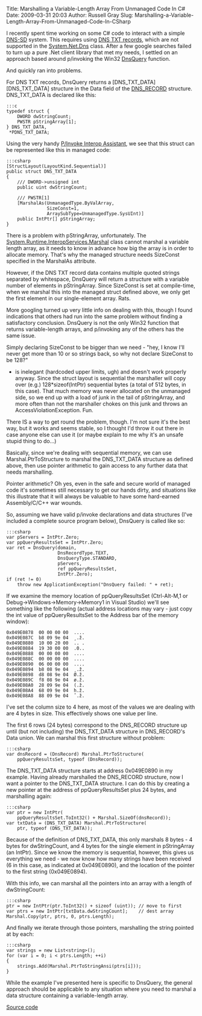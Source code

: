 Title: Marshalling a Variable-Length Array From Unmanaged Code In C#
Date: 2009-03-31 20:03
Author: Russell Gray
Slug: Marshalling-a-Variable-Length-Array-From-Unmanaged-Code-In-CSharp

I recently spent time working on some C# code to interact with a simple
[DNS-SD][DNS-SD] system. This requires using [DNS TXT records][DNS TXT records],
which are not supported in the  [System.Net.Dns][SND] class. After a few
google searches failed to turn up a pure .Net client library that met my
needs, I settled on an approach based around p/invoking the Win32
[DnsQuery][DnsQuery] function.

And quickly ran into problems.

For DNS TXT records, DnsQuery returns a [DNS_TXT_DATA][DNS_TXT_DATA] structure
in the Data field of the [DNS_RECORD][DNS_RECORD] structure. DNS_TXT_DATA is
declared like this:

    :::c
    typedef struct {
        DWORD dwStringCount;
        PWSTR pStringArray[1];
    } DNS_TXT_DATA,
     *PDNS_TXT_DATA;

Using the very handy [P/Invoke Interop Assistant][PInvoke], we see that this
struct can be represented like this in managed code:

    :::csharp
    [StructLayout(LayoutKind.Sequential)]
    public struct DNS_TXT_DATA
    {
        /// DWORD->unsigned int
        public uint dwStringCount;

        /// PWSTR[1]
        [MarshalAs(UnmanagedType.ByValArray,
                   SizeConst=1,
                   ArraySubType=UnmanagedType.SysUInt)]
        public IntPtr[] pStringArray;
    }

There is a problem with pStringArray, unfortunately. The
[System.Runtime.InteropServices.Marshal][SRIM] class cannot marshal a variable
length array, as it needs to know in advance how big the array is in order to
allocate memory. That's why the managed structure needs SizeConst specified in
the MarshalAs attribute.

However, if the DNS TXT record data contains multiple quoted strings separated
by whitespace, DnsQuery will return a structure with a variable number of
elements in pStringArray. Since SizeConst is set at compile-time, when we
marshal this into the managed struct defined above, we only get the first
element in our single-element array. Rats.

More googling turned up very little info on dealing with this, though I found
indications that others had run into the same problem without finding a
satisfactory conclusion. DnsQuery is not the only Win32 function that returns
variable-length arrays, and p/invoking any of the others has the same issue.

Simply declaring SizeConst to be bigger than we need - "hey, I know I'll never
get more than 10 or so strings back, so why not declare SizeConst to be 128?"
- is inelegant (hardcoded upper limits, ugh) and doesn't work properly anyway.
Since the struct layout is sequential the marshaller will copy over (e.g.)
128*sizeof(IntPtr) sequential bytes (a total of 512 bytes, in this case).
That much memory was never allocated on the unmanaged side, so we end up with
a load of junk in the tail of pStringArray, and more often than not the
marshaller chokes on this junk and throws an AccessViolationException. Fun.

There IS a way to get round the problem, though. I'm not sure it's the best
way, but it works and seems stable, so I thought I'd throw it out there in
case anyone else can use it (or maybe explain to me why it's an unsafe stupid
thing to do...)

Basically, since we're dealing with sequential memory, we can use
Marshal.PtrToStructure to marshal the DNS_TXT_DATA structure as defined above,
then use pointer arithmetic to gain access to any further data that needs
marshalling.

Pointer arithmetic? Oh yes, even in the safe and secure world of managed code
it's sometimes still necessary to get our hands dirty, and situations like
this illustrate that it will always be valuable to have some hard-earned
Assembly/C/C++ war wounds.

So, assuming we have valid p/invoke declarations and data structures (I've
included a complete source program below), DnsQuery is called like so:

    :::csharp
    var pServers = IntPtr.Zero;
    var ppQueryResultsSet = IntPtr.Zero;
    var ret = DnsQuery(domain,
                       DnsRecordType.TEXT,
                       DnsQueryType.STANDARD,
                       pServers,
                       ref ppQueryResultsSet,
                       IntPtr.Zero);
    if (ret != 0)
        throw new ApplicationException("DnsQuery failed: " + ret);

If we examine the memory location of ppQueryResultsSet (Ctrl-Alt-M,1 or
Debug->Windows->Memory->Memory1 in Visual Studio) we'll see something like the
following (actual address locations may vary - just copy the int value of
ppQueryResultsSet to the Address bar of the memory window):

    0x049E0878  00 00 00 00  ....
    0x049E087C  b8 09 9e 04  ¸.ž.
    0x049E0880  10 00 20 00  .. .
    0x049E0884  19 30 00 00  .0..
    0x049E0888  00 00 00 00  ....
    0x049E088C  00 00 00 00  ....
    0x049E0890  06 00 00 00  ....
    0x049E0894  b8 08 9e 04  ¸.ž.
    0x049E0898  d8 08 9e 04  Ø.ž.
    0x049E089C  f8 08 9e 04  ø.ž.
    0x049E08A0  28 09 9e 04  (.ž.
    0x049E08A4  68 09 9e 04  h.ž.
    0x049E08A8  88 09 9e 04  ˆ.ž.

I've set the column size to 4 here, as most of the values we are dealing with
are 4 bytes in size. This effectively shows one value per line.

The first 6 rows (24 bytes) correspond to the DNS_RECORD structure up
until (but not including) the DNS_TXT_DATA structure in DNS_RECORD's
Data union. We can marshal this first structure without problem:

    :::csharp
    var dnsRecord = (DnsRecord) Marshal.PtrToStructure(
        ppQueryResultsSet, typeof (DnsRecord));

The DNS_TXT_DATA structure starts at address 0x049E0890 in my example. Having
already marshalled the DNS_RECORD structure, now I want a pointer to the
DNS_TXT_DATA structure. I can do this by creating a new pointer at the address
of ppQueryResultsSet plus 24 bytes, and marshalling again:

    :::csharp
    var ptr = new IntPtr(
        ppQueryResultsSet.ToInt32() + Marshal.SizeOf(dnsRecord));
    var txtData = (DNS_TXT_DATA) Marshal.PtrToStructure(
        ptr, typeof (DNS_TXT_DATA));

Because of the definition of DNS_TXT_DATA, this only marshals 8 bytes - 4
bytes for dwStringCount, and 4 bytes for the single element in pStringArray
(an IntPtr). Since we know the memory is sequential, however, this gives us
everything we need - we now know how many strings have been received (6 in
this case, as indicated at 0x049E0890), and the location of the pointer to the
first string (0x049E0894).

With this info, we can marshal all the pointers into an array with a
length of dwStringCount:

    :::csharp
    ptr = new IntPtr(ptr.ToInt32() + sizeof (uint)); // move to first
    var ptrs = new IntPtr[txtData.dwStringCount];    // dest array
    Marshal.Copy(ptr, ptrs, 0, ptrs.Length);

And finally we iterate through those pointers, marshalling the string
pointed at by each:

    :::csharp
    var strings = new List<string>();
    for (var i = 0; i < ptrs.Length; ++i)
    {
        strings.Add(Marshal.PtrToStringAnsi(ptrs[i]));
    }

While the example I've presented here is specific to DnsQuery, the general
approach should be applicable to any situation where you need to marshal a
data structure containing a variable-length array.

[Source code](https://gist.github.com/russgray/4748c3f1815f6f2f273d)

[DNS-SD]: http://files.dns-sd.org/draft-cheshire-dnsext-dns-sd.txt
[DNS TXT records]: http://en.wikipedia.org/wiki/List_of_DNS_record_types
[SND]: http://msdn.microsoft.com/en-us/library/system.net.dns.aspx
[DnsQuery]: http://msdn.microsoft.com/en-us/library/ms682016(VS.85).aspx
[DNS_TEXT_DATA]: http://msdn.microsoft.com/en-us/library/ms682109(VS.85).aspx
[DNS_RECORD]: http://msdn.microsoft.com/en-us/library/ms682082(VS.85).aspx
[PInvoke]: http://clrinterop.codeplex.com/
[SRIM]: http://msdn.microsoft.com/en-us/library/system.runtime.interopservices.marshal.aspx
